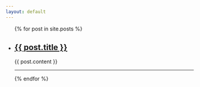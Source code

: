 ```yaml
---
layout: default
---
```


<ul>
  {% for post in site.posts %}
    <li>
      <h2><a href="https://shivasena.github.io/ikea-kitchens{{ post.url }}">{{ post.title }}</a></h2>
      {{ post.content }}<hr />
    </li>
  {% endfor %}
</ul>
